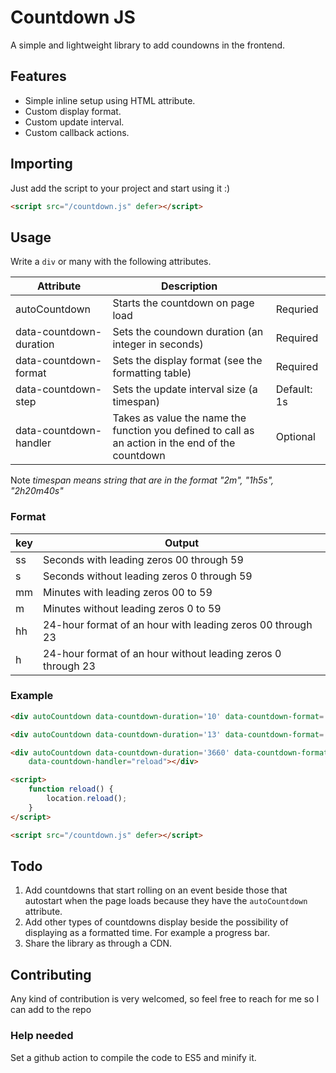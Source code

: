 # Countdown JS

A simple and lightweight library to add coundowns in the frontend.

## Features
- Simple inline setup using HTML attribute.
- Custom display format.
- Custom update interval.
- Custom callback actions.

## Importing

Just add the script to your project and start using it :)

```html
<script src="/countdown.js" defer></script>
```

## Usage

Write a `div` or many with the following attributes.

| Attribute               | Description                                                                                       |             |
| ----------------------- | ------------------------------------------------------------------------------------------------- | ----------- |
| autoCountdown           | Starts the countdown on page load                                                                 | Requried    |
| data-countdown-duration | Sets the coundown duration (an integer in seconds)                                                | Required    |
| data-countdown-format   | Sets the display format (see the formatting table)                                                | Required    |
| data-countdown-step     | Sets the update interval size (a timespan)                                                        | Default: 1s |
| data-countdown-handler  | Takes as value the name the function you defined to call as an action in the end of the countdown | Optional    |

Note _timespan means string that are in the format "2m", "1h5s", "2h20m40s"_

### Format

| key | Output                                                        |
| --- | ------------------------------------------------------------- |
| ss  | Seconds with leading zeros  00 through 59                     |
| s   | Seconds without leading zeros  0 through 59                   |
| mm  | Minutes with leading zeros  00 to 59                          |
| m   | Minutes without leading zeros  0 to 59                        |
| hh  | 24-hour format of an hour with leading zeros  00 through 23   |
| h   | 24-hour format of an hour without leading zeros  0 through 23 |

### Example

```html
<div autoCountdown data-countdown-duration='10' data-countdown-format='hh:m:s'></div>

<div autoCountdown data-countdown-duration='13' data-countdown-format='mm:ss' data-countdown-handler="reload"></div>

<div autoCountdown data-countdown-duration='3660' data-countdown-format='hh:mm:ss' data-countdown-step='5s'
    data-countdown-handler="reload"></div>

<script>
    function reload() {
        location.reload();
    }
</script>

<script src="/countdown.js" defer></script>
```

## Todo

1. Add countdowns that start rolling on an event beside those that autostart when the page loads because they have the `autoCountdown` attribute.
2. Add other types of countdowns display beside the possibility of displaying as a formatted time. For example a progress bar.
3. Share the library as through a CDN.

## Contributing

Any kind of contribution is very welcomed, so feel free to reach for me so I can add to the repo

### Help needed

Set a github action to compile the code to ES5 and minify it.
